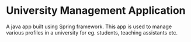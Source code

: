# University Management Application

A java app built using Spring framework. This app is used to 
manage various profiles in a university for eg. students, teaching assistants etc.

